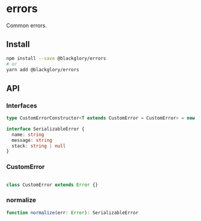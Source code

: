 # errors

Common errors.

## Install

```sh
npm install --save @blackglory/errors
# or
yarn add @blackglory/errors
```

## API

### Interfaces

```ts
type CustomErrorConstructor<T extends CustomError = CustomError> = new (message?: string) => T

interface SerializableError {
  name: string
  message: string
  stack: string | null
}
```

### CustomError

```ts

class CustomError extends Error {}
```

### normalize

```ts
function normalize(err: Error): SerializableError
```
